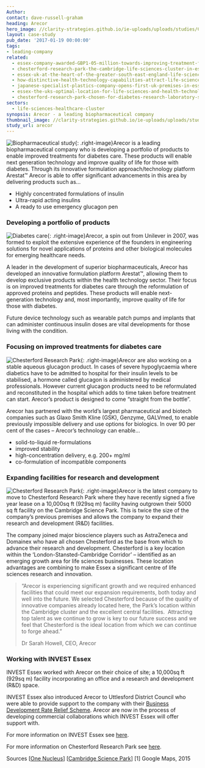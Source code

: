 ```yaml
---
Author:
contact: dave-russell-graham
heading: Arecor
hero_image: //clarity-strategies.github.io/ie-uploads/uploads/studies/Chesterford_RP_2_1980.jpg
layout: case-study
pub_date: '2017-01-19 00:00:00'
tags: 
- leading-company
related:
  - essex-company-awarded-GBP1-05-million-towards-improving-treatment-for-diabetes-care
  - chesterford-research-park-the-cambridge-life-sciences-cluster-in-essex
  - essex-uk-at-the-heart-of-the-greater-south-east-england-life-sciences-and-healthcare-cluster
  - how-distinctive-health-technology-capabilities-attract-life-science-healthcare-companies-to-essex
  - japanese-specialist-plastics-company-opens-first-uk-premises-in-essex
  - essex-the-uks-optimal-location-for-life-sciences-and-health-technology-companies
  - chesterford-research-park-chosen-for-diabetes-research-laboratory-space
sectors:
  - life-sciences-healthcare-cluster
synopsis: Arecor - a leading biopharmaceutical company
thumbnail_image: //clarity-strategies.github.io/ie-uploads/uploads/studies/diabetes-1_555.jpg
study_url: arecor
---
```



![Biopharmaceutical study](//clarity-strategies.github.io/ie-uploads/uploads/about/research-lab_400.jpg){: .right-image}Arecor is a leading biopharmaceutical company who is developing a portfolio of products to enable improved treatments for diabetes care. These products will enable next generation technology and improve quality of life for those with diabetes. Through its innovative formulation approach/technology platform Arestat™ Arecor is able to offer significant advancements in this area by delivering products such as…

* Highly concentrated formulations of insulin
* Ultra-rapid acting insulins
* A ready to use emergency glucagon pen

### Developing a portfolio of products

![Diabetes care](//clarity-strategies.github.io/ie-uploads/uploads/about/proper-testing_400.jpg){: .right-image}Arecor, a spin out from Unilever in 2007, was formed to exploit the extensive experience of the founders in engineering solutions for novel applications of proteins and other biological molecules for emerging healthcare needs.

A leader in the development of superior biopharmaceuticals, Arecor has developed an innovative formulation platform Arestat™, allowing them to develop exclusive products within the health technology sector. Their focus is on improved treatments for diabetes care through the reformulation of approved proteins and peptides. These products will enable next-generation technology and, most importantly, improve quality of life for those with diabetes.

Future device technology such as wearable patch pumps and implants that can administer continuous insulin doses are vital developments for those living with the condition.

### Focusing on improved treatments for diabetes care

![Chesterford Research Park](//clarity-strategies.github.io/ie-uploads/uploads/about/Chesterford_RP_2_400.jpg){: .right-image}Arecor are also working on a stable aqueous glucagon product. In cases of severe hypoglycaemia where diabetics have to be admitted to hospital for their insulin levels to be stabilised, a hormone called glucagon is administered by medical professionals. However current glucagon products need to be reformulated and reconstituted in the hospital which adds to time taken before treatment can start. Arecor’s product is designed to come “straight from the bottle”.

Arecor has partnered with the world’s largest pharmaceutical and biotech companies such as Glaxo Smith Kline (GSK), Genzyme, GALVmed, to enable previously impossible delivery and use options for biologics. In over 90 per cent of the cases – Arecor’s technology can enable…

* solid-to-liquid re-formulations
* improved stability
* high-concentration delivery, e.g. 200+ mg/ml
* co-formulation of incompatible components

### Expanding facilities for research and development

![Chesterford Research Park](//clarity-strategies.github.io/ie-uploads/uploads/about/Chesterford_RP_1_400.jpg){: .right-image}Arecor is the latest company to move to Chesterford Research Park where they have recently signed a five year lease on a 10,000sq ft (929sq m) facility having outgrown their 5000 sq ft facility on the Cambridge Science Park. This is twice the size of the company’s previous premises and allows the company to expand their research and development (R&D) facilities.

The company joined major bioscience players such as AstraZeneca and Domainex who have all chosen Chesterford as the base from which to advance their research and development. Chesterford is a key location within the ‘London-Stansted-Cambridge Corridor’ – identified as an emerging growth area for life sciences businesses. These location advantages are combining to make Essex a significant centre of life sciences research and innovation.

> “Arecor is experiencing significant growth and we required enhanced facilities that could meet our expansion requirements, both today and well into the future. We selected Chesterford because of the quality of innovative companies already located here, the Park’s location within the Cambridge cluster and the excellent central facilities.  Attracting top talent as we continue to grow is key to our future success and we feel that Chesterford is the ideal location from which we can continue to forge ahead.”
>
>
> Dr Sarah Howell, CEO, Arecor

### Working with INVEST Essex

INVEST Essex worked with Arecor on their choice of site; a 10,000sq ft (929sq m) facility incorporating an office and a research and development (R&D) space.

INVEST Essex also introduced Arecor to Uttlesford District Council who were able to provide support to the company with their [Business Development Rate Relief Scheme](http://investessex.co.uk/blog/business-development-rate-relief-scheme#.WFvipNKLSM9). Arecor are now in the process of developing commercial collaborations which INVEST Essex will offer support with.

For more information on INVEST Essex see [here](http://investessex.co.uk/).

For more information on Chesterford Research Park see [here](http://investessex.co.uk/studies/place-studies/chesterford-research-park1).

Sources [[One Nucleus](http://www.onenucleus.com/directory&amp;sa=X&amp;ei=YTveTYa9JYbY0QHJ29HgCg&amp;ved=0CE4Q6QUoATAGODI&amp;usg=AFQjCNHnXo5Cikl9CCfkEB7aEpF8cb5PVg%25253Fid=7%25253Fid=10%253Fid=7%3Fid=7004?id=130)] [[Cambridge Science Park](http://www.cambridgesciencepark.co.uk/company-directory/arecor/)] [1] Google Maps, 2015